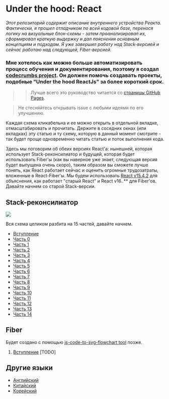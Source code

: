 # Under the hood: React
<em> Этот репозиторий содержит описание внутреннего устройства Реакта. Фактически, я прошел отладчиком по всей кодовой базе, перенося логику на визуальные блок-схемы - затем проанализировал их, сформировал краткую выдержку и дал пояснения основным концепциям и подходам. Я уже завершил работу над Stack-версией и сейчас работаю над следующей, Fiber-версией.  </em>

### Мне хотелось как можно больше автоматизировать процесс обучения и документирования, поэтому я создал [codecrumbs project](https://github.com/Bogdan-Lyashenko/codecrumbs). Он должен помочь создавать проекты, подобные "Under the hood ReactJs" за более короткий срок.

>> Лучше всего это руководство читается со [страницы GitHub Pages](https://bogdan-lyashenko.github.io/Under-the-hood-ReactJS/).

> Не стесняйтесь открывать issue с любыми идеями по его улучшению.

Каждая схема кликабельна и ее можно открыть в отдельной вкладке, отмасштабировать и прочитать. Держите в соседних окнах (или вкладках) эту статью и ту схему, которую в данный момент смотрите - так будет проще одновременно читать статью и поток выполнения кода.

Здесь мы поговорим об обеих версиях React'а: нынешней, которая использует Stack-реконсилиатор и будущей, которая будет использовать Fiber'ы (как вы наверное уже знает, следующая версия будет выпущена очень скоро), таким образом вы сможете лучше понять, как React работает сейчас и оценить огромные трудозатраты, вложенные в React-Fiber'ы. Мы будем использовать [React v15.4.2](https://github.com/facebook/react/tree/v15.4.2) для объяснения, как работает "старый React" и React v16.*.*** для Fiber'ов. Давайте начнем со старой Stack-версии.

## Stack-реконсилиатор
[![](../../../../stack/images/intro/all-page-stack-reconciler-25-scale.jpg)](../../../../stack/images/intro/all-page-stack-reconciler.svg)

Вся схема целиком разбита на 15 частей, давайте начнем.

* [Вступление](../../../../stack/book/Intro.md)
* [Часть 0](../../../../stack/book/Part-0.md)
* [Часть 1](../../../../stack/book/Part-1.md)
* [Часть 2](../../../../stack/book/Part-2.md)
* [Часть 3](../../../../stack/book/Part-3.md)
* [Часть 4](../../../../stack/book/Part-4.md)
* [Часть 5](../../../../stack/book/Part-5.md)
* [Часть 6](../../../../stack/book/Part-6.md)
* [Часть 7](../../../../stack/book/Part-7.md)
* [Часть 8](../../../../stack/book/Part-8.md)
* [Часть 9](../../../../stack/book/Part-9.md)
* [Часть 10](../../../../stack/book/Part-10.md)
* [Часть 11](../../../../stack/book/Part-11.md)
* [Часть 12](../../../../stack/book/Part-12.md)
* [Часть 13](../../../../stack/book/Part-13.md)
* [Часть 14](../../../../stack/book/Part-14.md)



## Fiber
Будет создано с помощью [js-code-to-svg-flowchart tool](https://github.com/Bogdan-Lyashenko/js-code-to-svg-flowchart) позже. 
1. [Вступление](../../../../fiber/book/Intro.md) [TODO]



## Другие языки
- [Английский](../../../../Intro.md)
- [Китайский](../../chinese/book/Intro.md)
- [Корейский](../../korean/book/Intro.md)
